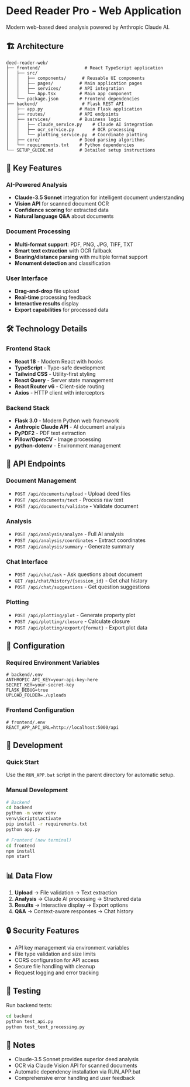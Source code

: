 # Deed Reader Pro - Web Application

Modern web-based deed analysis powered by Anthropic Claude AI.

## 🏗️ Architecture

```
deed-reader-web/
├── frontend/                 # React TypeScript application
│   ├── src/
│   │   ├── components/      # Reusable UI components
│   │   ├── pages/          # Main application pages
│   │   ├── services/       # API integration
│   │   └── App.tsx         # Main app component
│   └── package.json        # Frontend dependencies
├── backend/                 # Flask REST API
│   ├── app.py              # Main Flask application
│   ├── routes/             # API endpoints
│   ├── services/           # Business logic
│   │   ├── claude_service.py    # Claude AI integration
│   │   ├── ocr_service.py       # OCR processing
│   │   └── plotting_service.py  # Coordinate plotting
│   ├── core/               # Deed parsing algorithms
│   └── requirements.txt    # Python dependencies
└── SETUP_GUIDE.md          # Detailed setup instructions
```

## 🚀 Key Features

### AI-Powered Analysis
- **Claude-3.5 Sonnet** integration for intelligent document understanding
- **Vision API** for scanned document OCR
- **Confidence scoring** for extracted data
- **Natural language Q&A** about documents

### Document Processing
- **Multi-format support**: PDF, PNG, JPG, TIFF, TXT
- **Smart text extraction** with OCR fallback
- **Bearing/distance parsing** with multiple format support
- **Monument detection** and classification

### User Interface
- **Drag-and-drop** file upload
- **Real-time** processing feedback
- **Interactive results** display
- **Export capabilities** for processed data

## 🛠️ Technology Details

### Frontend Stack
- **React 18** - Modern React with hooks
- **TypeScript** - Type-safe development
- **Tailwind CSS** - Utility-first styling
- **React Query** - Server state management
- **React Router v6** - Client-side routing
- **Axios** - HTTP client with interceptors

### Backend Stack
- **Flask 3.0** - Modern Python web framework
- **Anthropic Claude API** - AI document analysis
- **PyPDF2** - PDF text extraction
- **Pillow/OpenCV** - Image processing
- **python-dotenv** - Environment management

## 📡 API Endpoints

### Document Management
- `POST /api/documents/upload` - Upload deed files
- `POST /api/documents/text` - Process raw text
- `POST /api/documents/validate` - Validate document

### Analysis
- `POST /api/analysis/analyze` - Full AI analysis
- `POST /api/analysis/coordinates` - Extract coordinates
- `POST /api/analysis/summary` - Generate summary

### Chat Interface
- `POST /api/chat/ask` - Ask questions about document
- `GET /api/chat/history/{session_id}` - Get chat history
- `POST /api/chat/suggestions` - Get question suggestions

### Plotting
- `POST /api/plotting/plot` - Generate property plot
- `POST /api/plotting/closure` - Calculate closure
- `POST /api/plotting/export/{format}` - Export plot data

## 🔧 Configuration

### Required Environment Variables
```env
# backend/.env
ANTHROPIC_API_KEY=your-api-key-here
SECRET_KEY=your-secret-key
FLASK_DEBUG=true
UPLOAD_FOLDER=./uploads
```

### Frontend Configuration
```env
# frontend/.env
REACT_APP_API_URL=http://localhost:5000/api
```

## 🚀 Development

### Quick Start
Use the `RUN_APP.bat` script in the parent directory for automatic setup.

### Manual Development
```bash
# Backend
cd backend
python -m venv venv
venv\Scripts\activate
pip install -r requirements.txt
python app.py

# Frontend (new terminal)
cd frontend
npm install
npm start
```

## 📊 Data Flow

1. **Upload** → File validation → Text extraction
2. **Analysis** → Claude AI processing → Structured data
3. **Results** → Interactive display → Export options
4. **Q&A** → Context-aware responses → Chat history

## 🔒 Security Features

- API key management via environment variables
- File type validation and size limits
- CORS configuration for API access
- Secure file handling with cleanup
- Request logging and error tracking

## 🧪 Testing

Run backend tests:
```bash
cd backend
python test_api.py
python test_text_processing.py
```

## 📝 Notes

- Claude-3.5 Sonnet provides superior deed analysis
- OCR via Claude Vision API for scanned documents
- Automatic dependency installation via RUN_APP.bat
- Comprehensive error handling and user feedback
